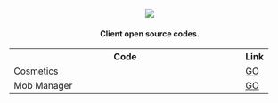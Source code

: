 <p align="center"><img src="https://i.ibb.co/crBPKCT/logo.png"></p>

<h4 align="center">Client open source codes.</h4>

<table align="center">
  <tr>
    <th width="400px">Code</th>
    <th>Link</th>
  </tr>
  <tr>
    <td>Cosmetics</td>
    <td><a href="https://github.com/zPoyraz/CamelotClient/tree/main/cosmetics">GO</a></td>
  </tr>
  <tr>
    <td>Mob Manager</td>
    <td><a href="https://github.com/zPoyraz/CamelotClient/tree/main/mobs">GO</a></td>
  </tr>
</table>
